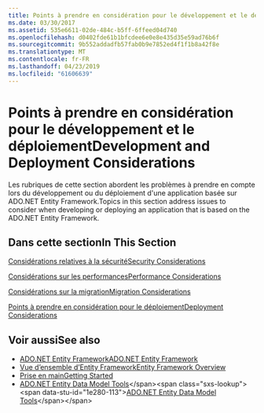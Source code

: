 ```yaml
---
title: Points à prendre en considération pour le développement et le déploiement
ms.date: 03/30/2017
ms.assetid: 535e6611-02de-484c-b5ff-6ffeed04d740
ms.openlocfilehash: d0402fde61b1bfcdee6e0e8e435d35e59ad76b6f
ms.sourcegitcommit: 9b552addadfb57fab0b9e7852ed4f1f1b8a42f8e
ms.translationtype: MT
ms.contentlocale: fr-FR
ms.lasthandoff: 04/23/2019
ms.locfileid: "61606639"
---
```

# <a name="development-and-deployment-considerations"></a><span data-ttu-id="1e280-102">Points à prendre en considération pour le développement et le déploiement</span><span class="sxs-lookup"><span data-stu-id="1e280-102">Development and Deployment Considerations</span></span>
<span data-ttu-id="1e280-103">Les rubriques de cette section abordent les problèmes à prendre en compte lors du développement ou du déploiement d'une application basée sur ADO.NET Entity Framework.</span><span class="sxs-lookup"><span data-stu-id="1e280-103">Topics in this section address issues to consider when developing or deploying an application that is based on the ADO.NET Entity Framework.</span></span>  
  
## <a name="in-this-section"></a><span data-ttu-id="1e280-104">Dans cette section</span><span class="sxs-lookup"><span data-stu-id="1e280-104">In This Section</span></span>  
 [<span data-ttu-id="1e280-105">Considérations relatives à la sécurité</span><span class="sxs-lookup"><span data-stu-id="1e280-105">Security Considerations</span></span>](../../../../../docs/framework/data/adonet/ef/security-considerations.md)  
  
 [<span data-ttu-id="1e280-106">Considérations sur les performances</span><span class="sxs-lookup"><span data-stu-id="1e280-106">Performance Considerations</span></span>](../../../../../docs/framework/data/adonet/ef/performance-considerations.md)  
  
 [<span data-ttu-id="1e280-107">Considérations sur la migration</span><span class="sxs-lookup"><span data-stu-id="1e280-107">Migration Considerations</span></span>](../../../../../docs/framework/data/adonet/ef/migration-considerations.md)  
  
 [<span data-ttu-id="1e280-108">Points à prendre en considération pour le déploiement</span><span class="sxs-lookup"><span data-stu-id="1e280-108">Deployment Considerations</span></span>](../../../../../docs/framework/data/adonet/ef/deployment-considerations.md)  
  
## <a name="see-also"></a><span data-ttu-id="1e280-109">Voir aussi</span><span class="sxs-lookup"><span data-stu-id="1e280-109">See also</span></span>

- [<span data-ttu-id="1e280-110">ADO.NET Entity Framework</span><span class="sxs-lookup"><span data-stu-id="1e280-110">ADO.NET Entity Framework</span></span>](../../../../../docs/framework/data/adonet/ef/index.md)
- [<span data-ttu-id="1e280-111">Vue d’ensemble d’Entity Framework</span><span class="sxs-lookup"><span data-stu-id="1e280-111">Entity Framework Overview</span></span>](../../../../../docs/framework/data/adonet/ef/overview.md)
- [<span data-ttu-id="1e280-112">Prise en main</span><span class="sxs-lookup"><span data-stu-id="1e280-112">Getting Started</span></span>](../../../../../docs/framework/data/adonet/ef/getting-started.md)
- <span data-ttu-id="1e280-113">[ADO.NET Entity Data Model Tools](https://docs.microsoft.com/previous-versions/dotnet/netframework-4.0/bb399249(v=vs.100))</span><span class="sxs-lookup"><span data-stu-id="1e280-113">[ADO.NET Entity Data Model Tools](https://docs.microsoft.com/previous-versions/dotnet/netframework-4.0/bb399249(v=vs.100))</span></span>
